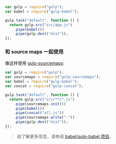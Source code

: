 ```js
var gulp = require("gulp");
var babel = require("gulp-babel");

gulp.task("default", function () {
  return gulp.src("src/app.js")
    .pipe(babel())
    .pipe(gulp.dest("dist"));
});
```

### 和 source maps 一起使用

像这样使用 [gulp-sourcemaps](https://github.com/floridoo/gulp-sourcemaps):

```js
var gulp = require("gulp");
var sourcemaps = require("gulp-sourcemaps");
var babel = require("gulp-babel");
var concat = require("gulp-concat");

gulp.task("default", function () {
  return gulp.src("src/**/*.js")
    .pipe(sourcemaps.init())
    .pipe(babel())
    .pipe(concat("all.js"))
    .pipe(sourcemaps.write("."))
    .pipe(gulp.dest("dist"));
});
```

<blockquote class="babel-callout babel-callout-info">
  <p>
    欲了解更多信息，请参阅 <a href="https://github.com/babel/gulp-babel">babel/gulp-babel 项目</a>。
  </p>
</blockquote>
